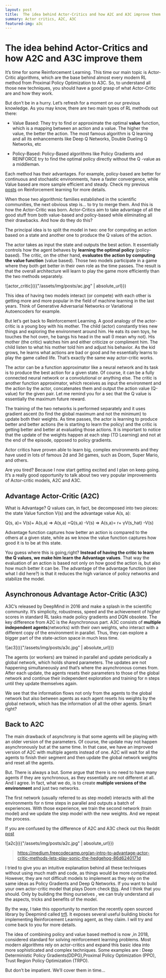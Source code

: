```yaml
---
layout: post
title:  The idea behind Actor-Critics and how A2C and A3C improve them
summary: Actor critics, A2C, A3C
featured-img: a3c
---
```


# The idea behind Actor-Critics and how A2C and A3C improve them

It’s time for some Reinforcement Learning. This time our main topic is
Actor-Critic algorithms, which are the base behind almost every modern RL method
from Proximal Policy Optimization to A3C. So, to understand all those new
techniques, you should have a good grasp of what Actor-Critic are and how they
work.

But don’t be in a hurry. Let’s refresh for a moment on our previous knowledge.
As you may know, there are two main types of RL methods out there:

-   Value Based: They try to find or approximate the optimal **value** function,
    which is a mapping between an action and a value. The higher the value, the
    better the action. The most famous algorithm is Q learning and all its
    enhancements like Deep Q Networks, Double Dueling Q Networks, etc

-   Policy-Based: Policy-Based algorithms like Policy Gradients and REINFORCE
    try to find the optimal policy directly without the Q -value as a middleman.

Each method has their advantages. For example, policy-based are better for
continuous and stochastic environments, have a faster convergence, while Value
based are more sample efficient and steady. Check my previous
[posts](https://sergioskar.github.io/Reinforcement_learning/) on Reinforcement
learning for more details.

When those two algorithmic families established in the scientific communities,
the next obvious step is… to try to merge them. And this is how the Actor-Critic
was born. Actor-Critics aim to take advantage of all the good stuff from both
value-based and policy-based while eliminating all their drawbacks. And how do
they do this?

The principal idea is to split the model in two: one for computing an action
based on a state and another one to produce the Q values of the action.

The actor takes as input the state and outputs the best action. It essentially
controls how the agent behaves by **learning the optimal policy**
(policy-based). The critic, on the other hand, **evaluates the action by
computing the value function** (value based). Those two models participate in a
game where they both get better in their own role as the time passes. The result
is that the overall architecture will learn to play the game more efficiently
than the two methods separately.

![actor_critic]({{"/assets/img/posts/ac.jpg" | absolute_url}})

This idea of having two models interact (or compete) with each other is getting
more and more popular in the field of machine learning in the last years. Think
of Generative Adversarial Networks or Variational Autoencoders for example.

But let’s get back to Reinforcement Learning. A good analogy of the actor-critic
is a young boy with his mother. The child (actor) constantly tries new things
and exploring the environment around him. He eats its own toys, he touches the
hot oven, he bangs his head in the wall (I mean why not). His mother (the
critic) watches him and either criticize or compliment him. The child listen to
what his mother told him and adjust his behavior. As the kid grows, he learns
what actions are bad or good and he essentially learns to play the game called
life. That’s exactly the same way actor-critic works.

The actor can be a function approximator like a neural network and its task is
to produce the best action for a given state. Of course, it can be a fully
connected neural network or a convolutional or anything else. The critic is
another function approximator, which receives as input the environment and the
action by the actor, concatenates them and output the action value (Q-value) for
the given pair. Let me remind you for a sec that the Q value is essentially the
maximum future reward.

The training of the two networks is performed separately and it uses gradient
ascent (to find the global maximum and not the minimum) to update both their
weights. As time passes, the actor is learning to produce better and better
actions (he is starting to learn the policy) and the critic is getting better
and better at evaluating those actions. It is important to notice that the
update of the weights happen at each step (TD Learning) and not at the end of
the episode, opposed to policy gradients.

Actor critics have proven able to learn big, complex environments and they have
used in lots of famous 2d and 3d games, such as Doom, Super Mario, and others.

Are you tired? Because I now start getting excited and I plan on keep going.
It’s a really good opportunity to talk about two very popular improvements of
Actor-critic models, A2C and A3C.

## Advantage Actor-Critic (A2C)

What is Advantage? Q values can, in fact, be decomposed into two pieces: the
state Value function V(s) and the advantage value A(s, a):

Q(s, a)= V(s)+ A(s,a) =\> A(s,a) =Q(s,a) -V(s) =\> A(s,a)= r+ γV(s_hat) -V(s)

Advantage function captures how better an action is compared to the others at a
given state, while as we know the value function captures how good it is to be
at this state. 

You guess where this is going,right? **Instead of having the critic to learn the
Q values, we make him learn the Advantage values**. That way the evaluation of
an action is based not only on how good the action is, but also how much better
it can be. The advantage of the advantage function (see what I did here?) is
that it reduces the high variance of policy networks and stabilize the model.

## Asynchronous Advantage Actor-Critic (A3C)

A3C’s released by DeepMind in 2016 and make a splash in the scientific
community. It’s simplicity, robustness, speed and the achievement of higher
scores in standard RL tasks made policy gradients and DQN obsolete. The key
difference from A2C is the Asynchronous part. A3C consists of **multiple
independent agents**(networks) with their own weights, who interact with a
different copy of the environment in parallel. Thus, they can explore a bigger
part of the state-action space in much less time.

![ac3]({{"/assets/img/posts/a3c.jpg" | absolute_url}})

The agents (or workers) are trained in parallel and update periodically a global
network, which holds shared parameters. The updates are not happening
simultaneously and that’s where the asynchronous comes from. After each update,
the agents resets their parameters to those of the global network and continue
their independent exploration and training for n steps until they update
themselves again.

We see that the information flows not only from the agents to the global network
but also between agents as each agent resets his weights by the global network,
which has the information of all the other agents. Smart right?

## Back to A2C

The main drawback of asynchrony is that some agents will be playing with an
older version of the parameters. Of course, the update may not happen
asynchronously but at the same time. In that case, we have an improved version
of A2C with multiple agents instead of one. A2C will wait for all the agents to
finish their segment and then update the global network weights and reset all
the agents.

But. There is always a but. Some argue that there is no need to have many agents
if they are synchronous, as they essentially are not different at all. And I
agree. In fact, what we do, is to create **multiple versions of the
environment** and just two networks.

The first network (usually referred to as step model) interacts with all the
environments for n time steps in parallel and outputs a batch of experiences.
With those experience, we train the second network (train model) and we update
the step model with the new weights. And we repeat the process.

If you are confused by the difference of A2C and A3C check out this Reddit
[post](https://www.reddit.com/r/reinforcementlearning/comments/7eljkx/understanding_a2c_and_a3c_multiple_actors/)

![a2c]({{"/assets/img/posts/a2c.jpg" | absolute_url}})

> https://medium.freecodecamp.org/an-intro-to-advantage-actor-critic-methods-lets-play-sonic-the-hedgehog-86d6240171d

I tried to give you an intuitive explanation behind all these techniques without
using much math and code, as things would be more complicated. However, they are
not difficult models to implement as they rely on the same ideas as Policy
Gradients and Deep Q Networks. If you want to build your own actor-critic model
that plays Doom check [this](http://vizdoom.cs.put.edu.pl/). And I think that
you should. Only by building the thing ourselves , we can truly understand all
the aspects, tricks and benefits of the model.

By the way, I take this opportunity to mention the recently open sourced library
by Deepmind called [trfl](https://github.com/deepmind/trfl). It exposes several
useful building blocks for implementing Reinforcement Learning agent, as they
claim. I will try and come back to you for more details.

The idea of combining policy and value based method is now ,in 2018, considered standard for solving reinforcement learning problems. Most modern algorithms rely on actor-critics and expand this basic idea into more sophisticated and complex techniques. Some examples are : Deep Deterministic Policy Gradients(DDPG),Proximal Policy Optimization (PPO), Trust Region Policy Optimization (TRPO).

But don’t be impatient. We’ll cover them in time… 

